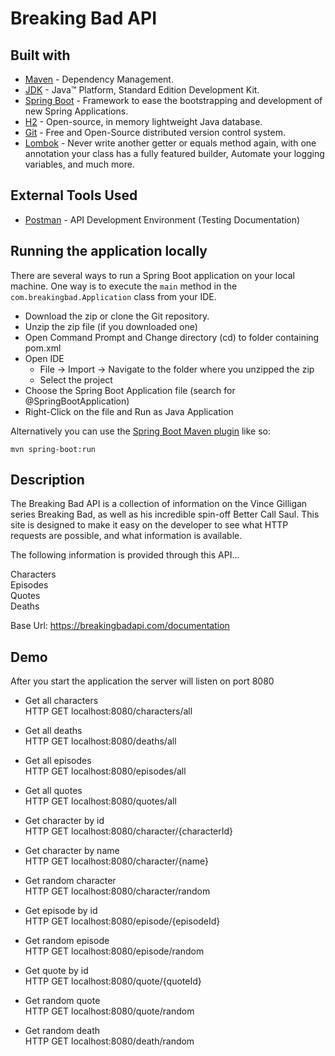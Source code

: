 # Breaking Bad API

## Built with
* 	[Maven](https://maven.apache.org/) - Dependency Management.
* 	[JDK](http://www.oracle.com/technetwork/java/javase/downloads/jdk8-downloads-2133151.html) - Java™ Platform, Standard Edition Development Kit.
* 	[Spring Boot](https://spring.io/projects/spring-boot) - Framework to ease the bootstrapping and development of new Spring Applications.
* 	[H2](https://www.h2database.com/html/main.html) - Open-source, in memory lightweight Java database.
* 	[Git](https://git-scm.com/) - Free and Open-Source distributed version control system.
* 	[Lombok](https://projectlombok.org/) - Never write another getter or equals method again, with one annotation your class has a fully featured builder, Automate your logging variables, and much more.
## External Tools Used

* [Postman](https://www.getpostman.com/) - API Development Environment (Testing Documentation)

## Running the application locally

There are several ways to run a Spring Boot application on your local machine. One way is to execute the `main` method in the `com.breakingbad.Application` class from your IDE.

- Download the zip or clone the Git repository.
- Unzip the zip file (if you downloaded one)
- Open Command Prompt and Change directory (cd) to folder containing pom.xml
- Open IDE
    - File -> Import -> Navigate to the folder where you unzipped the zip
    - Select the project
- Choose the Spring Boot Application file (search for @SpringBootApplication)
- Right-Click on the file and Run as Java Application

Alternatively you can use the [Spring Boot Maven plugin](https://docs.spring.io/spring-boot/docs/current/reference/html/build-tool-plugins-maven-plugin.html) like so:

```shell
mvn spring-boot:run
```

## Description

The Breaking Bad API is a collection of information on the Vince Gilligan series Breaking Bad, as well as his incredible spin-off Better Call Saul. This site is designed to make it easy on the developer to see what HTTP requests are possible, and what information is available.

The following information is provided through this API...

Characters <br />
Episodes <br />
Quotes <br />
Deaths <br />

Base Url: https://breakingbadapi.com/documentation

## Demo

After you start the application the server will listen on port 8080

- Get all characters <br />
HTTP GET localhost:8080/characters/all


- Get all deaths <br />
  HTTP GET localhost:8080/deaths/all


- Get all episodes <br />
  HTTP GET localhost:8080/episodes/all


- Get all quotes <br />
  HTTP GET localhost:8080/quotes/all


- Get character by id <br />
  HTTP GET localhost:8080/character/{characterId}


- Get character by name <br />
  HTTP GET localhost:8080/character/{name}


- Get random character <br />
  HTTP GET localhost:8080/character/random


- Get episode by id <br />
  HTTP GET localhost:8080/episode/{episodeId}


- Get random episode <br />
  HTTP GET localhost:8080/episode/random


- Get quote by id <br />
  HTTP GET localhost:8080/quote/{quoteId}


- Get random quote <br />
  HTTP GET localhost:8080/quote/random


- Get random death <br />
  HTTP GET localhost:8080/death/random
